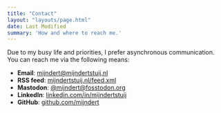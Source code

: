 ```yaml
---
title: "Contact"
layout: "layouts/page.html"
date: Last Modified
summary: 'How and where to reach me.'
---
```


Due to my busy life and priorities, I prefer asynchronous communication. You can reach me via the following means:

- **Email**: [mijndert@mijndertstuij.nl](mailto:mijndert@mijndertstuij.nl)
- **RSS feed**: [mijndertstuij.nl/feed.xml](/feed.xml)
- **Mastodon**: [@mijndert@fosstodon.org](https://fosstodon.org/@mijndert)
- **LinkedIn**: [linkedin.com/in/mijndertstuij](https://www.linkedin.com/in/mijndertstuij)
- **GitHub**: [github.com/mijndert](https://github.com/mijndert)